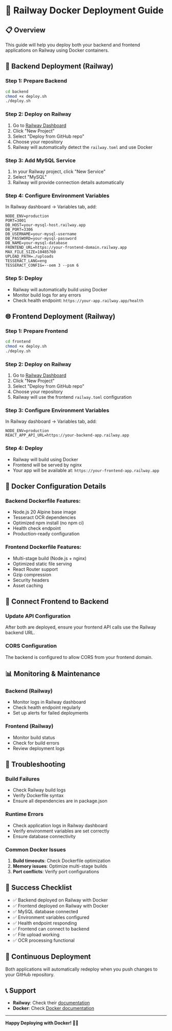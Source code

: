 # 🚀 Railway Docker Deployment Guide

## 📋 **Overview**
This guide will help you deploy both your backend and frontend applications on Railway using Docker containers.

## 🔧 **Backend Deployment (Railway)**

### **Step 1: Prepare Backend**
```bash
cd backend
chmod +x deploy.sh
./deploy.sh
```

### **Step 2: Deploy on Railway**
1. Go to [Railway Dashboard](https://railway.app/dashboard)
2. Click "New Project"
3. Select "Deploy from GitHub repo"
4. Choose your repository
5. Railway will automatically detect the `railway.toml` and use Docker

### **Step 3: Add MySQL Service**
1. In your Railway project, click "New Service"
2. Select "MySQL"
3. Railway will provide connection details automatically

### **Step 4: Configure Environment Variables**
In Railway dashboard → Variables tab, add:
```
NODE_ENV=production
PORT=3001
DB_HOST=your-mysql-host.railway.app
DB_PORT=3306
DB_USERNAME=your-mysql-username
DB_PASSWORD=your-mysql-password
DB_NAME=your-mysql-database
FRONTEND_URL=https://your-frontend-domain.railway.app
MAX_FILE_SIZE=10485760
UPLOAD_PATH=./uploads
TESSERACT_LANG=eng
TESSERACT_CONFIG=--oem 3 --psm 6
```

### **Step 5: Deploy**
- Railway will automatically build using Docker
- Monitor build logs for any errors
- Check health endpoint: `https://your-app.railway.app/health`

## 🌐 **Frontend Deployment (Railway)**

### **Step 1: Prepare Frontend**
```bash
cd frontend
chmod +x deploy.sh
./deploy.sh
```

### **Step 2: Deploy on Railway**
1. Go to [Railway Dashboard](https://railway.app/dashboard)
2. Click "New Project"
3. Select "Deploy from GitHub repo"
4. Choose your repository
5. Railway will use the frontend `railway.toml` configuration

### **Step 3: Configure Environment Variables**
In Railway dashboard → Variables tab, add:
```
NODE_ENV=production
REACT_APP_API_URL=https://your-backend-app.railway.app
```

### **Step 4: Deploy**
- Railway will build using Docker
- Frontend will be served by nginx
- Your app will be available at: `https://your-frontend-app.railway.app`

## 🐳 **Docker Configuration Details**

### **Backend Dockerfile Features:**
- Node.js 20 Alpine base image
- Tesseract OCR dependencies
- Optimized npm install (no npm ci)
- Health check endpoint
- Production-ready configuration

### **Frontend Dockerfile Features:**
- Multi-stage build (Node.js + nginx)
- Optimized static file serving
- React Router support
- Gzip compression
- Security headers
- Asset caching

## 🔗 **Connect Frontend to Backend**

### **Update API Configuration**
After both are deployed, ensure your frontend API calls use the Railway backend URL.

### **CORS Configuration**
The backend is configured to allow CORS from your frontend domain.

## 📊 **Monitoring & Maintenance**

### **Backend (Railway)**
- Monitor logs in Railway dashboard
- Check health endpoint regularly
- Set up alerts for failed deployments

### **Frontend (Railway)**
- Monitor build status
- Check for build errors
- Review deployment logs

## 🚨 **Troubleshooting**

### **Build Failures**
- Check Railway build logs
- Verify Dockerfile syntax
- Ensure all dependencies are in package.json

### **Runtime Errors**
- Check application logs in Railway dashboard
- Verify environment variables are set correctly
- Ensure database connectivity

### **Common Docker Issues**
1. **Build timeouts**: Check Dockerfile optimization
2. **Memory issues**: Optimize multi-stage builds
3. **Port conflicts**: Verify port configurations

## 🎯 **Success Checklist**

- ✅ Backend deployed on Railway with Docker
- ✅ Frontend deployed on Railway with Docker
- ✅ MySQL database connected
- ✅ Environment variables configured
- ✅ Health endpoint responding
- ✅ Frontend can connect to backend
- ✅ File upload working
- ✅ OCR processing functional

## 🔄 **Continuous Deployment**

Both applications will automatically redeploy when you push changes to your GitHub repository.

## 📞 **Support**

- **Railway**: Check their [documentation](https://docs.railway.app/)
- **Docker**: Check [Docker documentation](https://docs.docker.com/)

---

**Happy Deploying with Docker! 🐳🚀**
